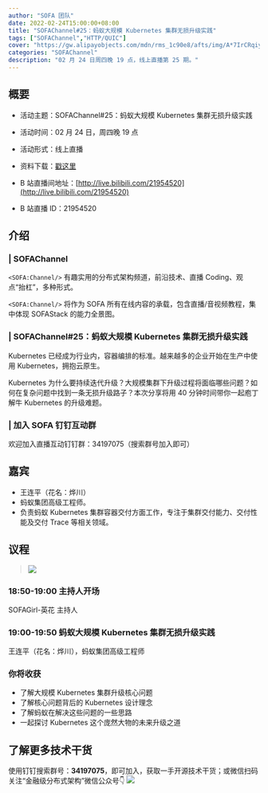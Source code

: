 ```yaml
---
author: "SOFA 团队"
date: 2022-02-24T15:00:00+08:00
title: "SOFAChannel#25：蚂蚁大规模 Kubernetes 集群无损升级实践"
tags: ["SOFAChannel","HTTP/QUIC"]
cover: "https://gw.alipayobjects.com/mdn/rms_1c90e8/afts/img/A*7IrCRqiy88cAAAAAAAAAAAAAARQnAQ"
categories: "SOFAChannel"
description: "02 月 24 日周四晚 19 点，线上直播第 25 期。"
---
```


## 概要

- 活动主题：SOFAChannel#25：蚂蚁大规模 Kubernetes 集群无损升级实践

- 活动时间：02 月 24 日，周四晚 19 点

- 活动形式：线上直播

- 资料下载：[戳这里](https://gw.alipayobjects.com/os/bmw-prod/4bbfd227-87da-4070-85e6-cdd32b1d77e6.pdf)

- B 站直播间地址：[http://live.bilibili.com/21954520](http://live.bilibili.com/21954520)

- B 站直播 ID：21954520

## 介绍

### | SOFAChannel

`<SOFA:Channel/>` 有趣实用的分布式架构频道，前沿技术、直播 Coding、观点“抬杠”，多种形式。

`<SOFA:Channel/>` 将作为 SOFA 所有在线内容的承载，包含直播/音视频教程，集中体现 SOFAStack 的能力全景图。

### | SOFAChannel#25：蚂蚁大规模 Kubernetes 集群无损升级实践

Kubernetes 已经成为行业内，容器编排的标准。越来越多的企业开始在生产中使用 Kubernetes，拥抱云原生。

Kubernetes 为什么要持续迭代升级？大规模集群下升级过程将面临哪些问题？如何在复杂问题中找到一条无损升级路子？本次分享将用 40 分钟时间带你一起庖丁解牛 Kubernetes 的升级难题。
### | 加入 SOFA 钉钉互动群

欢迎加入直播互动钉钉群：34197075（搜索群号加入即可）

## 嘉宾

- 王连平（花名：烨川）
- 蚂蚁集团高级工程师。
- 负责蚂蚁 Kubernetes 集群容器交付方面工作，专注于集群交付能力、交付性能及交付 Trace 等相关领域。

## 议程
> ![](https://gw.alipayobjects.com/mdn/rms_1c90e8/afts/img/A*P3NJRbl8kqcAAAAAAAAAAAAAARQnAQ)

### 18:50-19:00  主持人开场

SOFAGirl-英花 主持人

### 19:00-19:50 蚂蚁大规模 Kubernetes 集群无损升级实践

王连平（花名：烨川），蚂蚁集团高级工程师

### 你将收获

- 了解大规模 Kubernetes 集群升级核心问题
- 了解核心问题背后的 Kubernetes 设计理念
- 了解蚂蚁在解决这些问题的一些思路
- 一起探讨 Kubernetes 这个庞然大物的未来升级之道

## 了解更多技术干货

使用钉钉搜索群号：**34197075**，即可加入，获取一手开源技术干货；或微信扫码关注“金融级分布式架构”微信公众号👇
![](https://gw.alipayobjects.com/mdn/rms_1c90e8/afts/img/A*gT8sT7fFmNoAAAAAAAAAAAAAARQnAQ)
